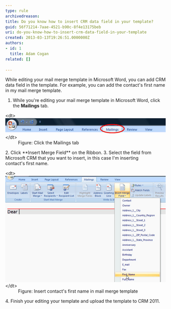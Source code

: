 ```yaml
---
type: rule
archivedreason: 
title: Do you know how to insert CRM data field in your template?
guid: 56f71214-7aae-4521-b90c-8f4e13175beb
uri: do-you-know-how-to-insert-crm-data-field-in-your-template
created: 2013-03-13T19:26:51.0000000Z
authors:
- id: 1
  title: Adam Cogan
related: []

---
```


While editing your mail merge template in Microsoft Word, you can add CRM data field in the template. For example, you can add the contact's first name in my mail merge template.

<!--endintro-->

1. While you're editing your mail merge template in Microsoft Word, click the  **Mailings** tab.
<dl class="image">&lt;dt&gt;<img src="insert-mail-merge-1.jpg" alt="Mailings tab in the mail merge template">&lt;/dt&gt;<dd>Figure: Click the Mailings tab</dd></dl>2. Click  **Insert Merge Field** on the Ribbon.
3. Select the field from Microsoft CRM that you want to insert, in this case I'm inserting<br>                            contact's first name.
<dl class="image">&lt;dt&gt;
                                <img src="insert-mail-merge-2.jpg" alt="Insert contact's first name in mail merge template">&lt;/dt&gt;<dd>Figure: Insert contact's first name in mail merge template</dd></dl>4. Finish your editing your template and upload the template to CRM 2011.

